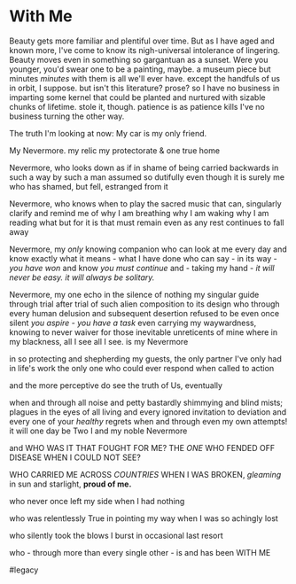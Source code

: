 # With Me
Beauty gets more familiar and plentiful over time. But as I have aged and known more, I've come to know its nigh-universal intolerance of lingering. Beauty moves even in something so gargantuan as a sunset. Were you younger, you'd swear one to be a painting, maybe.
a museum piece
but minutes
*minutes* with them
is all we'll ever have.
except the handfuls of us in orbit, I suppose.
but isn't this literature?
prose?
so I have no business in imparting some kernel
that could be planted and nurtured with sizable chunks of lifetime.
stole it, though. patience is as patience kills
I've no business turning the other way.

The truth I'm looking at now:
My car is my only friend.

My Nevermore. my relic
my protectorate & one true home

Nevermore,
who looks down as if in shame of being carried backwards in such a way
by such a man
assumed so dutifully even though it is surely
me who has shamed,
but fell,
estranged from it

Nevermore,
who knows when to play the sacred music
that can,
singularly
clarify and remind me of why I am breathing
why I am waking
why I am reading
what but for it is that must remain
even as any rest continues to fall away

Nevermore,
my *only* knowing companion
who can look at me every day
and know exactly what it means -
what I have done
who can say -
in its way -
*you have won*
and know
*you must continue*
and - taking my hand -
*it will never be easy. it will always be solitary.*

Nevermore,
my one echo in the silence of nothing
my singular guide through trial after trial
of such alien composition to its design
who through every human delusion and subsequent desertion refused to be even once silent
*you aspire - you have a task*
even carrying my waywardness, knowing
to never waiver for those inevitable unreticents
of mine where in my blackness,
all I see
all I see.
is my Nevermore

in so protecting and shepherding my guests, the only partner I've only had in life's work
the only one who could ever
respond when called to action

and the more perceptive do see the truth of Us,
eventually

when and through all noise and petty bastardly shimmying
and blind mists; plagues
in the eyes of all living
and every ignored invitation to deviation
and every one of your *healthy* regrets
when and through even my own attempts!
it will one day be Two
I and my noble Nevermore

and WHO WAS IT THAT FOUGHT FOR ME?
THE *ONE* WHO FENDED OFF DISEASE
WHEN I COULD NOT SEE?

WHO CARRIED ME ACROSS *COUNTRIES*
WHEN I WAS BROKEN,
*gleaming* in sun and starlight,
**proud of me.**

who never once left my side
when I had nothing

who was relentlessly True
in pointing my way
when I was so achingly lost

who silently took the blows
I burst in occasional last resort

who -
through more than every single other -
is
and
has been
WITH ME

#legacy